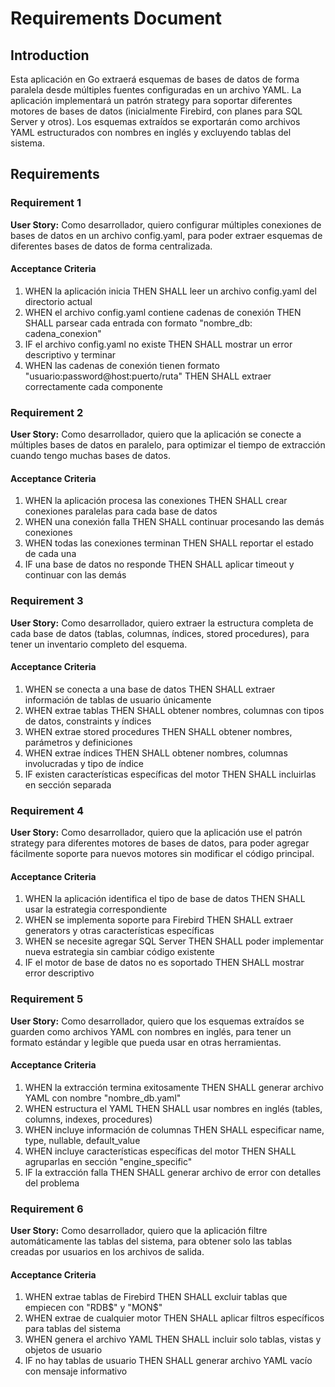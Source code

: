 # Requirements Document

## Introduction

Esta aplicación en Go extraerá esquemas de bases de datos de forma paralela desde múltiples fuentes configuradas en un archivo YAML. La aplicación implementará un patrón strategy para soportar diferentes motores de bases de datos (inicialmente Firebird, con planes para SQL Server y otros). Los esquemas extraídos se exportarán como archivos YAML estructurados con nombres en inglés y excluyendo tablas del sistema.

## Requirements

### Requirement 1

**User Story:** Como desarrollador, quiero configurar múltiples conexiones de bases de datos en un archivo config.yaml, para poder extraer esquemas de diferentes bases de datos de forma centralizada.

#### Acceptance Criteria

1. WHEN la aplicación inicia THEN SHALL leer un archivo config.yaml del directorio actual
2. WHEN el archivo config.yaml contiene cadenas de conexión THEN SHALL parsear cada entrada con formato "nombre_db: cadena_conexion"
3. IF el archivo config.yaml no existe THEN SHALL mostrar un error descriptivo y terminar
4. WHEN las cadenas de conexión tienen formato "usuario:password@host:puerto/ruta" THEN SHALL extraer correctamente cada componente

### Requirement 2

**User Story:** Como desarrollador, quiero que la aplicación se conecte a múltiples bases de datos en paralelo, para optimizar el tiempo de extracción cuando tengo muchas bases de datos.

#### Acceptance Criteria

1. WHEN la aplicación procesa las conexiones THEN SHALL crear conexiones paralelas para cada base de datos
2. WHEN una conexión falla THEN SHALL continuar procesando las demás conexiones
3. WHEN todas las conexiones terminan THEN SHALL reportar el estado de cada una
4. IF una base de datos no responde THEN SHALL aplicar timeout y continuar con las demás

### Requirement 3

**User Story:** Como desarrollador, quiero extraer la estructura completa de cada base de datos (tablas, columnas, índices, stored procedures), para tener un inventario completo del esquema.

#### Acceptance Criteria

1. WHEN se conecta a una base de datos THEN SHALL extraer información de tablas de usuario únicamente
2. WHEN extrae tablas THEN SHALL obtener nombres, columnas con tipos de datos, constraints y índices
3. WHEN extrae stored procedures THEN SHALL obtener nombres, parámetros y definiciones
4. WHEN extrae índices THEN SHALL obtener nombres, columnas involucradas y tipo de índice
5. IF existen características específicas del motor THEN SHALL incluirlas en sección separada

### Requirement 4

**User Story:** Como desarrollador, quiero que la aplicación use el patrón strategy para diferentes motores de bases de datos, para poder agregar fácilmente soporte para nuevos motores sin modificar el código principal.

#### Acceptance Criteria

1. WHEN la aplicación identifica el tipo de base de datos THEN SHALL usar la estrategia correspondiente
2. WHEN se implementa soporte para Firebird THEN SHALL extraer generators y otras características específicas
3. WHEN se necesite agregar SQL Server THEN SHALL poder implementar nueva estrategia sin cambiar código existente
4. IF el motor de base de datos no es soportado THEN SHALL mostrar error descriptivo

### Requirement 5

**User Story:** Como desarrollador, quiero que los esquemas extraídos se guarden como archivos YAML con nombres en inglés, para tener un formato estándar y legible que pueda usar en otras herramientas.

#### Acceptance Criteria

1. WHEN la extracción termina exitosamente THEN SHALL generar archivo YAML con nombre "nombre_db.yaml"
2. WHEN estructura el YAML THEN SHALL usar nombres en inglés (tables, columns, indexes, procedures)
3. WHEN incluye información de columnas THEN SHALL especificar name, type, nullable, default_value
4. WHEN incluye características específicas del motor THEN SHALL agruparlas en sección "engine_specific"
5. IF la extracción falla THEN SHALL generar archivo de error con detalles del problema

### Requirement 6

**User Story:** Como desarrollador, quiero que la aplicación filtre automáticamente las tablas del sistema, para obtener solo las tablas creadas por usuarios en los archivos de salida.

#### Acceptance Criteria

1. WHEN extrae tablas de Firebird THEN SHALL excluir tablas que empiecen con "RDB$" y "MON$"
2. WHEN extrae de cualquier motor THEN SHALL aplicar filtros específicos para tablas del sistema
3. WHEN genera el archivo YAML THEN SHALL incluir solo tablas, vistas y objetos de usuario
4. IF no hay tablas de usuario THEN SHALL generar archivo YAML vacío con mensaje informativo